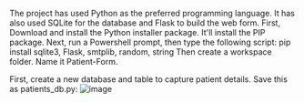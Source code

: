  The project has used Python as the preferred programming language. It has also used SQLite for the database and Flask to build the web form.
 First, Download and install the Python installer package. It'll install the PIP package. Next, run a Powershell prompt, then type the following script: 
   pip install sqlite3, Flask, smtplib, random, string
Then create a workspace folder. Name it Patient-Form.


First, create a new database and table to capture patient details. Save this as patients_db.py:
![image](https://github.com/iansmall26/Patient-Form/assets/121866422/a169a6d7-17b4-4823-b646-136279b085bd)
